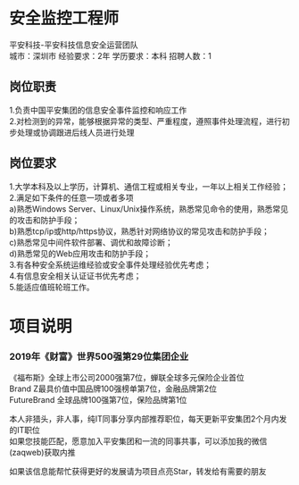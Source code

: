 # 安全监控工程师
平安科技-平安科技信息安全运营团队  
城市：深圳市 经验要求：2年 学历要求：本科  招聘人数：1

## 岗位职责
1.负责中国平安集团的信息安全事件监控和响应工作   
2.对检测到的异常，能够根据异常的类型、严重程度，遵照事件处理流程，进行初步处理或协调跟进后线人员进行处理

## 岗位要求
1.大学本科及以上学历，计算机、通信工程或相关专业，一年以上相关工作经验；   
2.满足如下条件的任意一项或者多项   
a)熟悉Windows Server、Linux/Unix操作系统，熟悉常见命令的使用，熟悉常见的攻击和防护手段；   
b)熟悉tcp/ip或http/https协议，熟悉针对网络协议的常见攻击和防护手段；   
c)熟悉常见中间件软件部署、调优和故障诊断；   
d)熟悉常见的Web应用攻击和防护手段；   
3.有各种安全系统运维经验或安全事件处理经验优先考虑；   
4.有信息安全相关认证证书优先考虑；   
5.能适应值班轮班工作。

# 项目说明

### 2019年《财富》世界500强第29位集团企业
《福布斯》全球上市公司2000强第7位，蝉联全球多元保险企业首位  
Brand Z最具价值中国品牌100强榜单第7位，金融品牌第2位  
FutureBrand 全球品牌100强第7位，保险品牌第1位

本人非猎头，非人事，纯IT同事分享内部推荐职位，每天更新平安集团2个月内发的IT职位  
如果您技能匹配，愿意加入平安集团和一流的同事共事，可以添加我的微信(zaqweb)获取内推 

如果该信息能帮忙获得更好的发展请为项目点亮Star，转发给有需要的朋友




